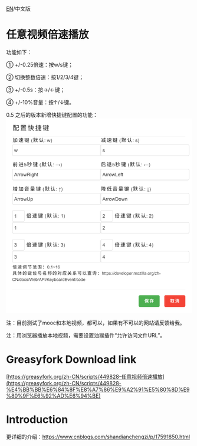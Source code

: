 [EN](./README_EN.md)/中文版

# 任意视频倍速播放

功能如下：

① +/-0.25倍速：按w/s键；

② 切换整数倍速：按1/2/3/4键；

③ +/-0.5s：按→/←键；

④ +/-10%音量：按↑/↓键。

0.5 之后的版本新增快捷键配置的功能：
![alt text](image.png)

注：目前测试了mooc和本地视频，都可以，如果有不可以的网站请反馈给我。

注：用浏览器播放本地视频，需要设置油猴插件“允许访问文件URL”。


# Greasyfork Download link

[https://greasyfork.org/zh-CN/scripts/449828-任意视频倍速播放](https://greasyfork.org/zh-CN/scripts/449828-%E4%BB%BB%E6%84%8F%E8%A7%86%E9%A2%91%E5%80%8D%E9%80%9F%E6%92%AD%E6%94%BE)

# Introduction

更详细的介绍：https://www.cnblogs.com/shandianchengzi/p/17591850.html
